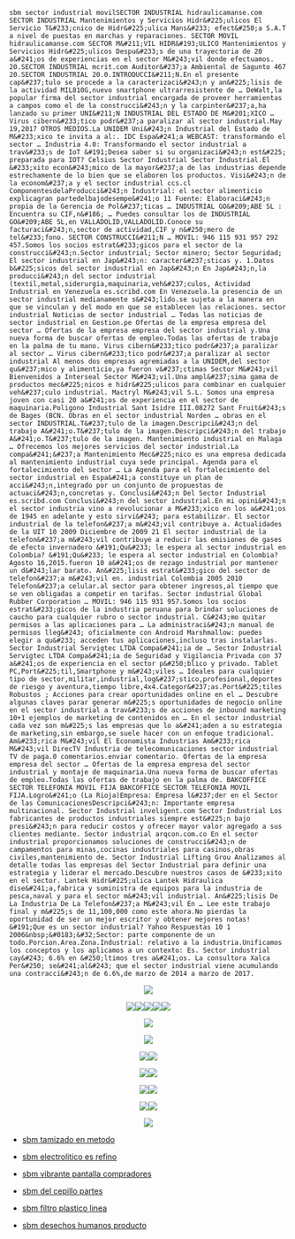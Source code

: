 
```
sbm sector industrial movilSECTOR INDUSTRIAL hidraulicamanse.com SECTOR INDUSTRIAL Mantenimientos y Servicios Hidr&#225;ulicos El Servicio T&#233;cnico de Hidr&#225;ulica Mans&#233; efect&#250;a S.A.T a nivel de puestas en marchas y reparaciones. SECTOR MOVIL hidraulicamanse.com SECTOR M&#211;VIL HIDR&#193;ULICO Mantenimientos y Servicios Hidr&#225;ulicos Despu&#233;s de una trayectoria de 20 a&#241;os de experiencias en el sector M&#243;vil donde efectuamos. 20.SECTOR INDUSTRIAL mcrit.com Auditor&#237;a Ambiental de Sagunto 467 20.SECTOR INDUSTRIAL 20.0.INTRODUCCI&#211;N.En el presente cap&#237;tulo se procede a la caracterizaci&#243;n y an&#225;lisis de la actividad MIL810G,nuevo smartphone ultrarresistente de … DeWalt,la popular firma del sector industrial encargada de proveer herramientas a campos como el de la construcci&#243;n y la carpinter&#237;a,ha lanzado su primer UNI&#211;N INDUSTRIAL DEL ESTADO DE M&#201;XICO … Virus cibern&#233;tico podr&#237;a paralizar al sector industrial.May 19,2017 OTROS MEDIOS.La UNIDEM Uni&#243;n Industrial del Estado de M&#233;xico te invita a al:. IDC Espa&#241;a WEBCAST: transformando el sector … Industria 4.0: Transformando el sector industrial a trav&#233;s de IoT &#191;Desea saber si su organizaci&#243;n est&#225; preparada para IOT? Celsius Sector Industrial Sector Industrial.El &#233;xito econ&#243;mico de la mayor&#237;a de las industrias depende estrechamente de lo bien que se elaboren los productos. Visi&#243;n de la econom&#237;a y el sector industrial ccs.cl ComponentesdelaProducci&#243;n Industrial: el sector alimenticio explicagran partedelbajodesempe&#241;o 11 Fuente: Elaboraci&#243;n propia de la Gerencia de Pol&#237;ticas … INDUSTRIAL GO&#209;ABE SL : Encuentra su CIF,n&#186; … Puedes consultar los de INDUSTRIAL GO&#209;ABE SL,en VALLADOLID,VALLADOLID.Conoce su facturaci&#243;n,sector de actividad,CIF y n&#250;mero de tel&#233;fono. SECTOR CONSTRUCCI&#211;N … MOVIL: 946 115 931 957 292 457.Somos los socios estrat&#233;gicos para el sector de la construcci&#243;n.Sector industrial; Sector minero; Sector Seguridad; El sector industrial en Jap&#243;n: caracter&#237;sticas y. 1.Datos b&#225;sicos del sector industrial en Jap&#243;n En Jap&#243;n,la producci&#243;n del sector industrial (textil,metal,siderurgia,maquinaria,veh&#237;culos, Actividad Industrial en Venezuela es.scribd.com En Venezuela.la presencia de un sector industrial medianamente s&#243;lido.se sujeta a la manera en que se vinculan y del modo en que se establecen las relaciones. sector industrial Noticias de sector industrial … Todas las noticias de sector industrial en Gestion.pe Ofertas de la empresa empresa del sector … Ofertas de la empresa empresa del sector industrial y.Una nueva forma de buscar ofertas de empleo.Todas las ofertas de trabajo en la palma de tu mano. Virus cibern&#233;tico podr&#237;a paralizar al sector … Virus cibern&#233;tico podr&#237;a paralizar al sector industrial Al menos dos empresas agremiadas a la UNIDEM,del sector qu&#237;mico y alimenticio,ya fueron v&#237;ctimas Sector M&#243;vil Bienvenidos a Interseal Sector M&#243;vil.Una ampl&#237;sima gama de productos mec&#225;nicos e hidr&#225;ulicos para combinar en cualquier veh&#237;culo industrial. Mactryl M&#243;vil S.L. Somos una empresa joven con casi 20 a&#241;os de experiencia en el sector de maquinaria.Poligono Industrial Sant Isidre III.08272 Sant Fruit&#243;s de Bages (BCN. Obras en el sector industrial Norden … obras en el sector INDUSTRIAL.T&#237;tulo de la imagen.Descripci&#243;n del trabajo A&#241;o.T&#237;tulo de la imagen.Descripci&#243;n del trabajo A&#241;o.T&#237;tulo de la imagen. Mantenimiento industrial en Malaga … Ofrecemos los mejores servicios del sector industrial.La compa&#241;&#237;a Mantenimiento Mec&#225;nico es una empresa dedicada al mantenimiento industrial cuya sede principal. Agenda para el fortalecimiento del sector … La Agenda para el fortalecimiento del sector industrial en Espa&#241;a constituye un plan de acci&#243;n,integrado por un conjunto de propuestas de actuaci&#243;n,concretas y. Conclusi&#243;n Del Sector Industrial es.scribd.com Conclusi&#243;n del sector industrial.En mi opini&#243;n el sector industria vino a revolucionar a M&#233;xico en los a&#241;os de 1945 en adelante y esto sirvi&#243; para estabilizar. El sector industrial de la telefon&#237;a m&#243;vil contribuye a. Actualidades de la UIT 10 2009 Diciembre de 2009 21 El sector industrial de la telefon&#237;a m&#243;vil contribuye a reducir las emisiones de gases de efecto invernadero &#191;Qu&#233; le espera al sector industrial en Colombia? &#191;Qu&#233; le espera al sector industrial en Colombia? Agosto 16,2015.fueron 10 a&#241;os de rezago industrial por mantener un d&#243;lar barato. An&#225;lisis estrat&#233;gico del sector de telefon&#237;a m&#243;vil en. industrial Colombia 2005 2010 Telefon&#237;a celular.al sector para obtener ingresos,al tiempo que se ven obligadas a competir en tarifas. Sector industrial Global Rubber Corporation … MOVIL: 946 115 931 957.Somos los socios estrat&#233;gicos de la industria peruana para brindar soluciones de caucho para cualquier rubro o sector industrial. C&#243;mo quitar permisos a las aplicaciones para … La administraci&#243;n manual de permisos lleg&#243; oficialmente con Android Marshmallow: puedes elegir a qu&#233; acceden tus aplicaciones,incluso tras instalarlas. Sector Industrial Servigtec LTDA Compa&#241;ia de … Sector Industrial Servigtec LTDA Compa&#241;ia de Seguridad y Vigilancia Privada con 37 a&#241;os de experiencia en el sector p&#250;blico y privado. Tablet PC,Port&#225;til,Smartphone y m&#243;viles … Ideales para cualquier tipo de sector,militar,industrial,log&#237;stico,profesional,deportes de riesgo y aventura,tiempo libre,4x4.Categor&#237;as.Port&#225;tiles Robustos ; Acciones para crear oportunidades online en el … Descubre algunas claves parar generar m&#225;s oportunidades de negocio online en el sector industrial a trav&#233;s de acciones de inbound marketing 10+1 ejemplos de marketing de contenidos en … En el sector industrial cada vez son m&#225;s las empresas que lo a&#241;aden a su estrategia de marketing,sin embargo,se suele hacer con un enfoque tradicional. Am&#233;rica M&#243;vil El Economista Industrias Am&#233;rica M&#243;vil DirecTV Industria de telecomunicaciones sector industrial TV de paga.0 comentarios.enviar comentario. Ofertas de la empresa empresa del sector … Ofertas de la empresa empresa del sector industrial y montaje de maquinaria.Una nueva forma de buscar ofertas de empleo.Todas las ofertas de trabajo en la palma de. BAKCOFFICE SECTOR TELEFONIA MOVIL FIJA BAKCOFFICE SECTOR TELEFONIA MOVIL FIJA.Logro&#241;o (La Rioja)Empresa: Empresa l&#237;der en el Sector de las ComunicacionesDescripci&#243;n: Importante empresa multinacional. Sector Industrial inveligent.com Sector Industrial Los fabricantes de productos industriales siempre est&#225;n bajo presi&#243;n para reducir costos y ofrecer mayor valor agregado a sus clientes mediante. Sector industrial arqcon.com.co En el sector industrial proporcionamos soluciones de construcci&#243;n de campamentos para minas,cocinas industriales para casinos,obras civiles,mantenimiento de. Sector Industrial Lifting Grou Analizamos al detalle todas las empresas del Sector Industrial para definir una estrategia y liderar el mercado.Descubre nuestros casos de &#233;xito en el sector. Lantek Hidr&#225;ulica Lantek Hidraulica dise&#241;a,fabrica y suministra de equipos para la industria de pesca,naval y para el sector m&#243;vil industrial. An&#225;lisis De La Industria De La Telefon&#237;a M&#243;vil En … Lee este trabajo final y m&#225;s de 11,100,000 como este ahora.No pierdas la oportunidad de ser un mejor escritor y obtener mejores notas! &#191;Que es un sector industrial? Yahoo Respuestas 10 1 2006&nbsp;&#0183;&#32;Sector: parte componente de un todo.Porcion.Area.Zona.Industrial: relativo a la industria.Unificamos los conceptos y los aplicamos a un contexto: Es. Sector industrial cay&#243; 6.6% en &#250;ltimos tres a&#241;os. La consultora Xalca Per&#250; se&#241;al&#243; que el sector industrial viene acumulando una contracci&#243;n de 6.6%,de marzo de 2014 a marzo de 2017. 
```

<div align="center">

<a href="https://es-crusher.shibang-china.com/github&k=sbm+sector+industrial+movil"><img src="https://static.shibang-china.com/es/crusher/logo.jpg"></a>

<a href="https://es-crusher.shibang-china.com/github&k=sbm+sector+industrial+movil"><img src="https://static.shibang-china.com/es/crusher/index.jpg"></a><a href="https://es-crusher.shibang-china.com/material.htmlgithub&k=sbm+sector+industrial+movil"><img src="https://static.shibang-china.com/es/crusher/material.jpg"></a><a href="https://es-crusher.shibang-china.com/application.htmlgithub&k=sbm+sector+industrial+movil"><img src="https://static.shibang-china.com/es/crusher/application.jpg"></a><a href="https://es-crusher.shibang-china.com/aboutus.htmlgithub&k=sbm+sector+industrial+movil"><img src="https://static.shibang-china.com/es/crusher/aboutus.jpg"></a><a href="https://es-crusher.shibang-china.com/contact.htmlgithub&k=sbm+sector+industrial+movil"><img src="https://static.shibang-china.com/es/crusher/contact.jpg"></a>

<a href="https://es-crusher.shibang-china.com/github&k=sbm+sector+industrial+movil"><img src="https://static.shibang-china.com/es/crusher/banner.jpg"></a>

<a href="https://swt.shibang-china.com/github&k=sbm+sector+industrial+movil"><img src="https://static.shibang-china.com/es/crusher/text.jpg"></a>

<a href="https://swt.shibang-china.com/github&k=sbm+sector+industrial+movil"><img src="https://static.shibang-china.com/es/crusher/chat.jpg"></a><a href="https://es-crusher.shibang-china.com/contact.htmlgithub&k=sbm+sector+industrial+movil"><img src="https://static.shibang-china.com/es/crusher/message.jpg"></a>

<a href="https://es-crusher.shibang-china.com/products/pe.htmlgithub&k=sbm+sector+industrial+movil"><img src="https://static.shibang-china.com/es/crusher/pe.jpg"></a><a href="https://es-crusher.shibang-china.com/products/pf.htmlgithub&k=sbm+sector+industrial+movil"><img src="https://static.shibang-china.com/es/crusher/pf.jpg"></a>

<a href="https://es-crusher.shibang-china.com/products/hpt.htmlgithub&k=sbm+sector+industrial+movil"><img src="https://static.shibang-china.com/es/crusher/hpt.jpg"></a><a href="https://es-crusher.shibang-china.com/products/vsi.htmlgithub&k=sbm+sector+industrial+movil"><img src="https://static.shibang-china.com/es/crusher/vsi.jpg"></a>

<a href="https://es-crusher.shibang-china.com/products/klv.htmlgithub&k=sbm+sector+industrial+movil"><img src="https://static.shibang-china.com/es/crusher/klv.jpg"></a><a href="https://es-crusher.shibang-china.com/products/portable.htmlgithub&k=sbm+sector+industrial+movil"><img src="https://static.shibang-china.com/es/crusher/portable.jpg"></a>

<a href="https://swt.shibang-china.com/github&k=sbm+sector+industrial+movil"><img src="https://static.shibang-china.com/es/crusher/case.jpg"></a>

</div>


* [sbm tamizado en metodo](sbm%20tamizado%20en%20metodo.md)

* [sbm electrolitico es refino](sbm%20electrolitico%20es%20refino.md)

* [sbm vibrante pantalla compradores](sbm%20vibrante%20pantalla%20compradores.md)

* [sbm del cepillo partes](sbm%20del%20cepillo%20partes.md)

* [sbm filtro plastico linea](sbm%20filtro%20plastico%20linea.md)

* [sbm desechos humanos producto](sbm%20desechos%20humanos%20producto.md)